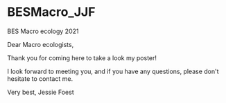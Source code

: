 # BESMacro_JJF
BES Macro ecology 2021

Dear Macro ecologists,

Thank you for coming here to take a look my poster! 

I look forward to meeting you, and if you have any questions, please don't hesitate to contact me.

Very best,
Jessie Foest
